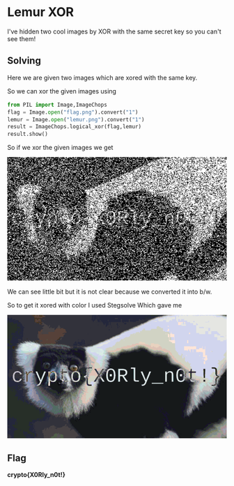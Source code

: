 # Lemur XOR

I've hidden two cool images by XOR with the same secret key so you can't see them!

## Solving

Here we are given two images which are xored with the same key.

So we can xor the given images using

```python
from PIL import Image,ImageChops
flag = Image.open("flag.png").convert("1")
lemur = Image.open("lemur.png").convert("1")
result = ImageChops.logical_xor(flag,lemur)
result.show()
```

 So if we xor the given images we get 

![](result.png)

We can see little bit but it is not clear because we converted it into b/w. 

So to get it xored with color I used Stegsolve Which gave me

![](solved.bmp)

## Flag

**crypto{X0Rly_n0t!}**